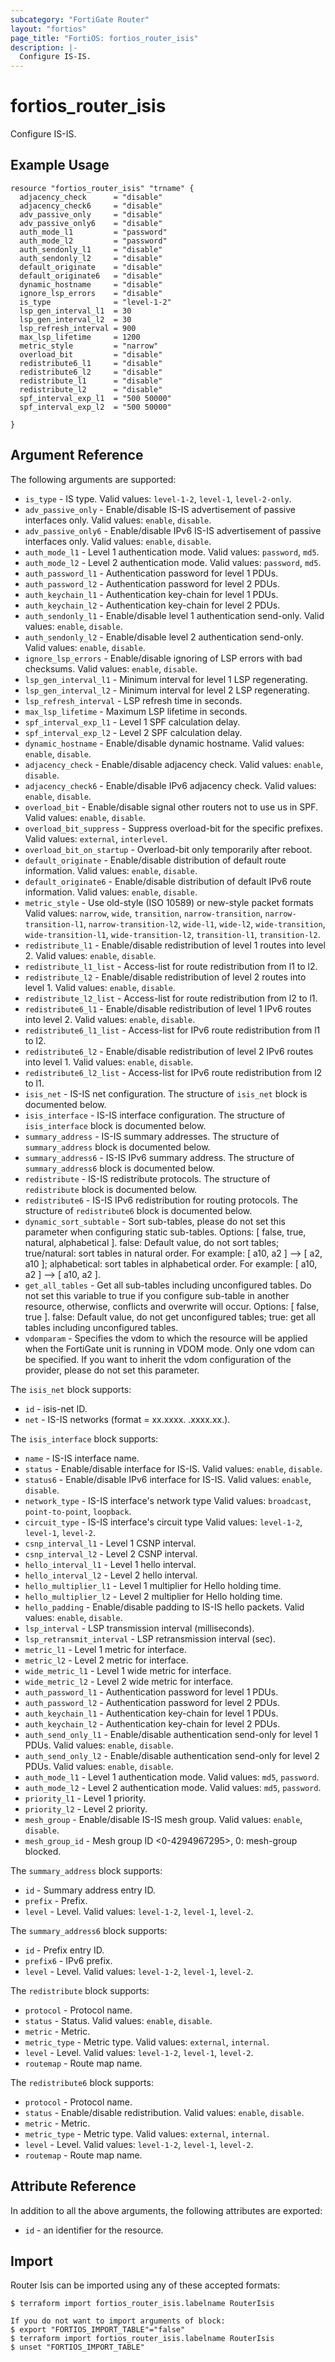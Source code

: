 ```yaml
---
subcategory: "FortiGate Router"
layout: "fortios"
page_title: "FortiOS: fortios_router_isis"
description: |-
  Configure IS-IS.
---
```


# fortios_router_isis
Configure IS-IS.

## Example Usage

```hcl
resource "fortios_router_isis" "trname" {
  adjacency_check      = "disable"
  adjacency_check6     = "disable"
  adv_passive_only     = "disable"
  adv_passive_only6    = "disable"
  auth_mode_l1         = "password"
  auth_mode_l2         = "password"
  auth_sendonly_l1     = "disable"
  auth_sendonly_l2     = "disable"
  default_originate    = "disable"
  default_originate6   = "disable"
  dynamic_hostname     = "disable"
  ignore_lsp_errors    = "disable"
  is_type              = "level-1-2"
  lsp_gen_interval_l1  = 30
  lsp_gen_interval_l2  = 30
  lsp_refresh_interval = 900
  max_lsp_lifetime     = 1200
  metric_style         = "narrow"
  overload_bit         = "disable"
  redistribute6_l1     = "disable"
  redistribute6_l2     = "disable"
  redistribute_l1      = "disable"
  redistribute_l2      = "disable"
  spf_interval_exp_l1  = "500 50000"
  spf_interval_exp_l2  = "500 50000"

}
```

## Argument Reference

The following arguments are supported:

* `is_type` - IS type. Valid values: `level-1-2`, `level-1`, `level-2-only`.
* `adv_passive_only` - Enable/disable IS-IS advertisement of passive interfaces only. Valid values: `enable`, `disable`.
* `adv_passive_only6` - Enable/disable IPv6 IS-IS advertisement of passive interfaces only. Valid values: `enable`, `disable`.
* `auth_mode_l1` - Level 1 authentication mode. Valid values: `password`, `md5`.
* `auth_mode_l2` - Level 2 authentication mode. Valid values: `password`, `md5`.
* `auth_password_l1` - Authentication password for level 1 PDUs.
* `auth_password_l2` - Authentication password for level 2 PDUs.
* `auth_keychain_l1` - Authentication key-chain for level 1 PDUs.
* `auth_keychain_l2` - Authentication key-chain for level 2 PDUs.
* `auth_sendonly_l1` - Enable/disable level 1 authentication send-only. Valid values: `enable`, `disable`.
* `auth_sendonly_l2` - Enable/disable level 2 authentication send-only. Valid values: `enable`, `disable`.
* `ignore_lsp_errors` - Enable/disable ignoring of LSP errors with bad checksums. Valid values: `enable`, `disable`.
* `lsp_gen_interval_l1` - Minimum interval for level 1 LSP regenerating.
* `lsp_gen_interval_l2` - Minimum interval for level 2 LSP regenerating.
* `lsp_refresh_interval` - LSP refresh time in seconds.
* `max_lsp_lifetime` - Maximum LSP lifetime in seconds.
* `spf_interval_exp_l1` - Level 1 SPF calculation delay.
* `spf_interval_exp_l2` - Level 2 SPF calculation delay.
* `dynamic_hostname` - Enable/disable dynamic hostname. Valid values: `enable`, `disable`.
* `adjacency_check` - Enable/disable adjacency check. Valid values: `enable`, `disable`.
* `adjacency_check6` - Enable/disable IPv6 adjacency check. Valid values: `enable`, `disable`.
* `overload_bit` - Enable/disable signal other routers not to use us in SPF. Valid values: `enable`, `disable`.
* `overload_bit_suppress` - Suppress overload-bit for the specific prefixes. Valid values: `external`, `interlevel`.
* `overload_bit_on_startup` - Overload-bit only temporarily after reboot.
* `default_originate` - Enable/disable distribution of default route information. Valid values: `enable`, `disable`.
* `default_originate6` - Enable/disable distribution of default IPv6 route information. Valid values: `enable`, `disable`.
* `metric_style` - Use old-style (ISO 10589) or new-style packet formats Valid values: `narrow`, `wide`, `transition`, `narrow-transition`, `narrow-transition-l1`, `narrow-transition-l2`, `wide-l1`, `wide-l2`, `wide-transition`, `wide-transition-l1`, `wide-transition-l2`, `transition-l1`, `transition-l2`.
* `redistribute_l1` - Enable/disable redistribution of level 1 routes into level 2. Valid values: `enable`, `disable`.
* `redistribute_l1_list` - Access-list for route redistribution from l1 to l2.
* `redistribute_l2` - Enable/disable redistribution of level 2 routes into level 1. Valid values: `enable`, `disable`.
* `redistribute_l2_list` - Access-list for route redistribution from l2 to l1.
* `redistribute6_l1` - Enable/disable redistribution of level 1 IPv6 routes into level 2. Valid values: `enable`, `disable`.
* `redistribute6_l1_list` - Access-list for IPv6 route redistribution from l1 to l2.
* `redistribute6_l2` - Enable/disable redistribution of level 2 IPv6 routes into level 1. Valid values: `enable`, `disable`.
* `redistribute6_l2_list` - Access-list for IPv6 route redistribution from l2 to l1.
* `isis_net` - IS-IS net configuration. The structure of `isis_net` block is documented below.
* `isis_interface` - IS-IS interface configuration. The structure of `isis_interface` block is documented below.
* `summary_address` - IS-IS summary addresses. The structure of `summary_address` block is documented below.
* `summary_address6` - IS-IS IPv6 summary address. The structure of `summary_address6` block is documented below.
* `redistribute` - IS-IS redistribute protocols. The structure of `redistribute` block is documented below.
* `redistribute6` - IS-IS IPv6 redistribution for routing protocols. The structure of `redistribute6` block is documented below.
* `dynamic_sort_subtable` - Sort sub-tables, please do not set this parameter when configuring static sub-tables. Options: [ false, true, natural, alphabetical ]. false: Default value, do not sort tables; true/natural: sort tables in natural order. For example: [ a10, a2 ] --> [ a2, a10 ]; alphabetical: sort tables in alphabetical order. For example: [ a10, a2 ] --> [ a10, a2 ].
* `get_all_tables` - Get all sub-tables including unconfigured tables. Do not set this variable to true if you configure sub-table in another resource, otherwise, conflicts and overwrite will occur. Options: [ false, true ]. false: Default value, do not get unconfigured tables; true: get all tables including unconfigured tables. 
* `vdomparam` - Specifies the vdom to which the resource will be applied when the FortiGate unit is running in VDOM mode. Only one vdom can be specified. If you want to inherit the vdom configuration of the provider, please do not set this parameter.

The `isis_net` block supports:

* `id` - isis-net ID.
* `net` - IS-IS networks (format = xx.xxxx.  .xxxx.xx.).

The `isis_interface` block supports:

* `name` - IS-IS interface name.
* `status` - Enable/disable interface for IS-IS. Valid values: `enable`, `disable`.
* `status6` - Enable/disable IPv6 interface for IS-IS. Valid values: `enable`, `disable`.
* `network_type` - IS-IS interface's network type Valid values: `broadcast`, `point-to-point`, `loopback`.
* `circuit_type` - IS-IS interface's circuit type Valid values: `level-1-2`, `level-1`, `level-2`.
* `csnp_interval_l1` - Level 1 CSNP interval.
* `csnp_interval_l2` - Level 2 CSNP interval.
* `hello_interval_l1` - Level 1 hello interval.
* `hello_interval_l2` - Level 2 hello interval.
* `hello_multiplier_l1` - Level 1 multiplier for Hello holding time.
* `hello_multiplier_l2` - Level 2 multiplier for Hello holding time.
* `hello_padding` - Enable/disable padding to IS-IS hello packets. Valid values: `enable`, `disable`.
* `lsp_interval` - LSP transmission interval (milliseconds).
* `lsp_retransmit_interval` - LSP retransmission interval (sec).
* `metric_l1` - Level 1 metric for interface.
* `metric_l2` - Level 2 metric for interface.
* `wide_metric_l1` - Level 1 wide metric for interface.
* `wide_metric_l2` - Level 2 wide metric for interface.
* `auth_password_l1` - Authentication password for level 1 PDUs.
* `auth_password_l2` - Authentication password for level 2 PDUs.
* `auth_keychain_l1` - Authentication key-chain for level 1 PDUs.
* `auth_keychain_l2` - Authentication key-chain for level 2 PDUs.
* `auth_send_only_l1` - Enable/disable authentication send-only for level 1 PDUs. Valid values: `enable`, `disable`.
* `auth_send_only_l2` - Enable/disable authentication send-only for level 2 PDUs. Valid values: `enable`, `disable`.
* `auth_mode_l1` - Level 1 authentication mode. Valid values: `md5`, `password`.
* `auth_mode_l2` - Level 2 authentication mode. Valid values: `md5`, `password`.
* `priority_l1` - Level 1 priority.
* `priority_l2` - Level 2 priority.
* `mesh_group` - Enable/disable IS-IS mesh group. Valid values: `enable`, `disable`.
* `mesh_group_id` - Mesh group ID <0-4294967295>, 0: mesh-group blocked.

The `summary_address` block supports:

* `id` - Summary address entry ID.
* `prefix` - Prefix.
* `level` - Level. Valid values: `level-1-2`, `level-1`, `level-2`.

The `summary_address6` block supports:

* `id` - Prefix entry ID.
* `prefix6` - IPv6 prefix.
* `level` - Level. Valid values: `level-1-2`, `level-1`, `level-2`.

The `redistribute` block supports:

* `protocol` - Protocol name.
* `status` - Status. Valid values: `enable`, `disable`.
* `metric` - Metric.
* `metric_type` - Metric type. Valid values: `external`, `internal`.
* `level` - Level. Valid values: `level-1-2`, `level-1`, `level-2`.
* `routemap` - Route map name.

The `redistribute6` block supports:

* `protocol` - Protocol name.
* `status` - Enable/disable redistribution. Valid values: `enable`, `disable`.
* `metric` - Metric.
* `metric_type` - Metric type. Valid values: `external`, `internal`.
* `level` - Level. Valid values: `level-1-2`, `level-1`, `level-2`.
* `routemap` - Route map name.


## Attribute Reference

In addition to all the above arguments, the following attributes are exported:
* `id` - an identifier for the resource.

## Import

Router Isis can be imported using any of these accepted formats:
```
$ terraform import fortios_router_isis.labelname RouterIsis

If you do not want to import arguments of block:
$ export "FORTIOS_IMPORT_TABLE"="false"
$ terraform import fortios_router_isis.labelname RouterIsis
$ unset "FORTIOS_IMPORT_TABLE"
```
